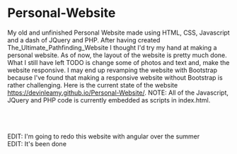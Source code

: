 # Personal-Website
My old and unfinished Personal Website made using HTML, CSS, Javascript and a dash of JQuery and PHP. After having created The_Ultimate_Pathfinding_Website I thought I'd try my hand at making a personal website. As of now, the layout of the website is pretty much done. What I still have left TODO is change some of photos and text and, make the website responsive. I may end up revamping the website with Bootstrap because I've found that making a responsive website without Bootstrap is rather challenging. Here is the current state of the website https://devinleamy.github.io/Personal-Website/. NOTE: All of the Javascript, JQuery and PHP code is currently embedded as scripts in index.html. 

<br/><br/><br/>
EDIT: I'm going to redo this website with angular over the summer <br/>
EDIT: It's been done

